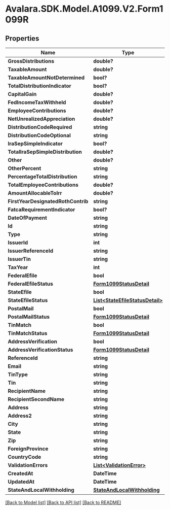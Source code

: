 # Avalara.SDK.Model.A1099.V2.Form1099R

## Properties

Name | Type | Description | Notes
------------ | ------------- | ------------- | -------------
**GrossDistributions** | **double?** |  | [optional] 
**TaxableAmount** | **double?** |  | [optional] 
**TaxableAmountNotDetermined** | **bool?** |  | [optional] 
**TotalDistributionIndicator** | **bool?** |  | [optional] 
**CapitalGain** | **double?** |  | [optional] 
**FedIncomeTaxWithheld** | **double?** |  | [optional] 
**EmployeeContributions** | **double?** |  | [optional] 
**NetUnrealizedAppreciation** | **double?** |  | [optional] 
**DistributionCodeRequired** | **string** |  | [optional] 
**DistributionCodeOptional** | **string** |  | [optional] 
**IraSepSimpleIndicator** | **bool?** |  | [optional] 
**TotalIraSepSimpleDistribution** | **double?** |  | [optional] 
**Other** | **double?** |  | [optional] 
**OtherPercent** | **string** |  | [optional] 
**PercentageTotalDistribution** | **string** |  | [optional] 
**TotalEmployeeContributions** | **double?** |  | [optional] 
**AmountAllocableToIrr** | **double?** |  | [optional] 
**FirstYearDesignatedRothContrib** | **string** |  | [optional] 
**FatcaRequirementIndicator** | **bool?** |  | [optional] 
**DateOfPayment** | **string** |  | [optional] 
**Id** | **string** |  | [optional] 
**Type** | **string** |  | [optional] 
**IssuerId** | **int** |  | [optional] 
**IssuerReferenceId** | **string** |  | [optional] 
**IssuerTin** | **string** |  | [optional] 
**TaxYear** | **int** |  | [optional] 
**FederalEfile** | **bool** |  | [optional] 
**FederalEfileStatus** | [**Form1099StatusDetail**](Form1099StatusDetail.md) |  | [optional] 
**StateEfile** | **bool** |  | [optional] 
**StateEfileStatus** | [**List&lt;StateEfileStatusDetail&gt;**](StateEfileStatusDetail.md) |  | [optional] 
**PostalMail** | **bool** |  | [optional] 
**PostalMailStatus** | [**Form1099StatusDetail**](Form1099StatusDetail.md) |  | [optional] 
**TinMatch** | **bool** |  | [optional] 
**TinMatchStatus** | [**Form1099StatusDetail**](Form1099StatusDetail.md) |  | [optional] 
**AddressVerification** | **bool** |  | [optional] 
**AddressVerificationStatus** | [**Form1099StatusDetail**](Form1099StatusDetail.md) |  | [optional] 
**ReferenceId** | **string** |  | [optional] 
**Email** | **string** |  | [optional] 
**TinType** | **string** |  | [optional] 
**Tin** | **string** |  | [optional] 
**RecipientName** | **string** |  | [optional] 
**RecipientSecondName** | **string** |  | [optional] 
**Address** | **string** |  | [optional] 
**Address2** | **string** |  | [optional] 
**City** | **string** |  | [optional] 
**State** | **string** |  | [optional] 
**Zip** | **string** |  | [optional] 
**ForeignProvince** | **string** |  | [optional] 
**CountryCode** | **string** |  | [optional] 
**ValidationErrors** | [**List&lt;ValidationError&gt;**](ValidationError.md) |  | [optional] 
**CreatedAt** | **DateTime** |  | [optional] 
**UpdatedAt** | **DateTime** |  | [optional] 
**StateAndLocalWithholding** | [**StateAndLocalWithholding**](StateAndLocalWithholding.md) |  | [optional] 

[[Back to Model list]](../../../README.md#documentation-for-models) [[Back to API list]](../../../README.md#documentation-for-api-endpoints) [[Back to README]](../../../README.md)

